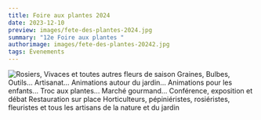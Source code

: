 ```yaml
---
title: Foire aux plantes 2024
date: 2023-12-10
preview: images/fete-des-plantes-2024.jpg
summary: "12e Foire aux plantes "
authorimage: images/fete-des-plantes-20242.jpg
tags: Évenements
---
```



![Rosiers, Vivaces et toutes autres fleurs de saison Graines, Bulbes, Outils… Artisanat… Animations autour du jardin… Animations pour les enfants... Troc aux plantes... Marché gourmand… Conférence, exposition et débat Restauration sur place Horticulteurs, pépiniéristes, rosiéristes, fleuristes et tous les artisans de la nature et du jardin](images/fete-des-plantes-20242.jpg)
